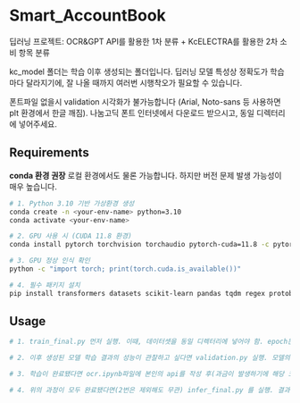 # Smart_AccountBook  
딥러닝 프로젝트: OCR&GPT API를 활용한 1차 분류 + KcELECTRA를 활용한 2차 소비 항목 분류

kc_model 폴더는 학습 이후 생성되는 폴더입니다. 딥러닝 모델 특성상 정확도가 학습마다 달라지기에, 잘 나올 때까지 여러번 시행착오가 필요할 수 있습니다.

폰트파일 없을시 validation 시각화가 불가능합니다 (Arial, Noto-sans 등 사용하면 plt 환경에서 한글 깨짐). 나눔고딕 폰트 인터넷에서 다운로드 받으시고, 동일 디렉터리에 넣어주세요.

## Requirements
**conda 환경 권장**
로컬 환경에서도 물론 가능합니다. 하지만 버전 문제 발생 가능성이 매우 높습니다.

```bash
# 1. Python 3.10 기반 가상환경 생성
conda create -n <your-env-name> python=3.10
conda activate <your-env-name>

# 2. GPU 사용 시 (CUDA 11.8 환경)
conda install pytorch torchvision torchaudio pytorch-cuda=11.8 -c pytorch -c nvidia

# 3. GPU 정상 인식 확인
python -c "import torch; print(torch.cuda.is_available())"

# 4. 필수 패키지 설치
pip install transformers datasets scikit-learn pandas tqdm regex protobuf matplotlib google-cloud-vision openai
```

## Usage
```bash
# 1. train_final.py 먼저 실행. 이때, 데이터셋을 동일 디렉터리에 넣어야 함. epoch는 7~9에서 최적.

# 2. 이후 생성된 모델 학습 결과의 성능이 관찰하고 싶다면 validation.py 실행. 모델의 전반적인 성능 및 정확도 측정 가능 (f1-score, confusion matrix 시각화 등이 포함됨)

# 3. 학습이 완료됐다면 ocr.ipynb파일에 본인의 api를 작성 후(과금이 발생하기에 해당 코드에는 포함하지 않았음) 순차적으로 실행. 결과적으로 gpt_receipt_result.json 이라는 ocr 및 항목별 parsing이 완료된 파일 생성.

# 4. 위의 과정이 모두 완료됐다면(2번은 제외해도 무관) infer_final.py 를 실행. 결과적으로 gpt_receipt_with_categories.json 파일이 생성되며, 기존 비어있던 카테고리에 분류 결과가 채워짐.
